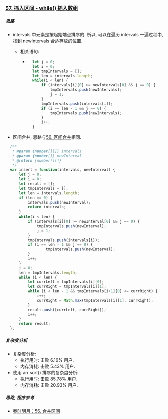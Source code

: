 ### [57. 插入区间 - while() 插入数组](https://leetcode-cn.com/problems/insert-interval/)

##### 思路

* intervals 中元素是按起始端点排序的. 所以, 可以在遍历 intervals 一遍过程中, 找到 newIntervals 合适存放的位置.

    * 相关语句: 

        * ```javascript
            let j = 0;
            let i = 0;
            let tmpIntervals = [];
            let len = intervals.length;
            while(i < len) {
                if (intervals[i][0] >= newIntervals[0] && j == 0) {
                    tmpIntervals.push(newIntervals);
                    j = 1;
                }
                tmpIntervals.push(intervals[i]);
                if (i == len - 1 && j == 0) {
                    tmpIntervals.push(newIntervals);
                }
                i++;
            }
            ```

* 区间合并, 思路与[56. 区间合并](https://leetcode-cn.com/problems/merge-intervals/solution/56-he-bing-qu-jian-shun-xu-bian-li-by-shu-cheng/)相同.



```javascript
  /**
   * @param {number[][]} intervals
   * @param {number[]} newInterval
   * @return {number[][]}
   */
  var insert = function(intervals, newInterval) {
      let j = 0;
      let i = 0;
      let result = [];
      let tmpIntervals = [];
      let len = intervals.length;
      if (len == 0) {
          intervals.push(newInterval);
          return intervals;
      }
      while(i < len) {
          if (intervals[i][0] >= newInterval[0] && j == 0) {
              tmpIntervals.push(newInterval);
              j = 1;
          }
          tmpIntervals.push(intervals[i]);
          if (i == len - 1 && j == 0) {
                  tmpIntervals.push(newInterval);
          }
          i++;
      }
      i = 0;
      len = tmpIntervals.length;
      while (i < len) {
          let currLeft = tmpIntervals[i][0];
          let currRight = tmpIntervals[i][1];
          while (i < len - 1 && tmpIntervals[i+1][0] <= currRight) {
              i++;
              currRight = Math.max(tmpIntervals[i][1], currRight);
          }
          result.push([currLeft, currRight]);
          i++;
      }
      return result;
  };
```



##### 复杂度分析

* 复杂度分析:
    * 执行用时: 击败 6.16% 用户.
    * 内存消耗: 击败 5.43% 用户.
* 使用 arr.sort() 排序的复杂度分析:
    * 执行用时: 击败 85.78% 用户.
    * 内存消耗: 击败 20.93% 用户.



##### 思路, 程序参考

* [秦时明月：56. 合并区间](https://leetcode-cn.com/problems/merge-intervals/solution/56-he-bing-qu-jian-by-alexer-660/)